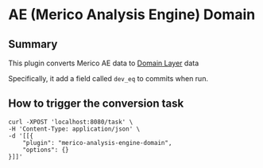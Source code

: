 # AE (Merico Analysis Engine) Domain

## Summary

This plugin converts Merico AE data to [Domain Layer](../domainlayer/README.md) data

Specifically, it add a field called `dev_eq` to commits when run.


## How to trigger the conversion task
```
curl -XPOST 'localhost:8080/task' \
-H 'Content-Type: application/json' \
-d '[[{
    "plugin": "merico-analysis-engine-domain",
    "options": {}
}]]'
```

